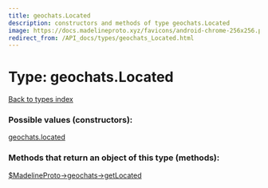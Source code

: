```yaml
---
title: geochats.Located
description: constructors and methods of type geochats.Located
image: https://docs.madelineproto.xyz/favicons/android-chrome-256x256.png
redirect_from: /API_docs/types/geochats_Located.html
---
```

# Type: geochats.Located  
[Back to types index](index.md)



### Possible values (constructors):

[geochats.located](../constructors/geochats.located.md)  



### Methods that return an object of this type (methods):

[$MadelineProto->geochats->getLocated](../methods/geochats.getLocated.md)  



